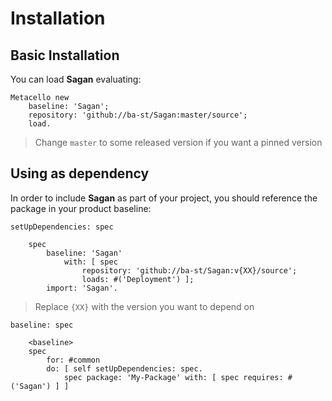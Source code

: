 # Installation

## Basic Installation

You can load **Sagan** evaluating:
```smalltalk
Metacello new
	baseline: 'Sagan';
	repository: 'github://ba-st/Sagan:master/source';
	load.
```
>  Change `master` to some released version if you want a pinned version

## Using as dependency

In order to include **Sagan** as part of your project, you should reference the package in your product baseline:

```smalltalk
setUpDependencies: spec

	spec
		baseline: 'Sagan'
			with: [ spec
				repository: 'github://ba-st/Sagan:v{XX}/source';
				loads: #('Deployment') ];
		import: 'Sagan'.
```
> Replace `{XX}` with the version you want to depend on

```smalltalk
baseline: spec

	<baseline>
	spec
		for: #common
		do: [ self setUpDependencies: spec.
			spec package: 'My-Package' with: [ spec requires: #('Sagan') ] ]
```
